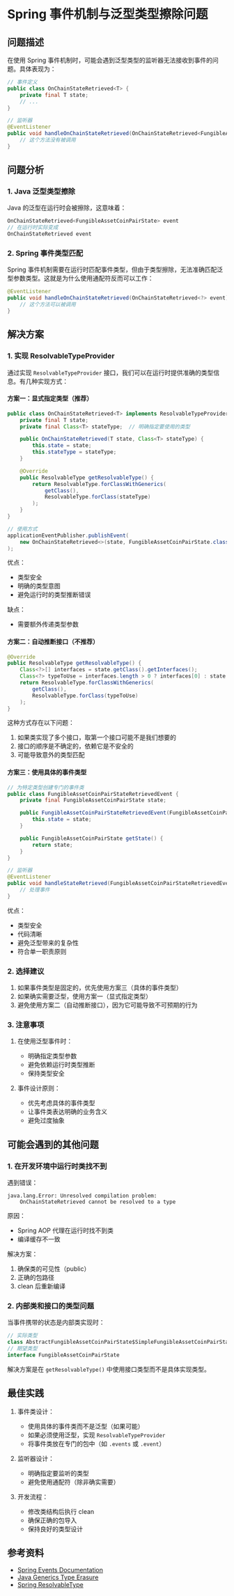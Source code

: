 # Spring 事件机制与泛型类型擦除问题

## 问题描述

在使用 Spring 事件机制时，可能会遇到泛型类型的监听器无法接收到事件的问题。具体表现为：

```java
// 事件定义
public class OnChainStateRetrieved<T> {
    private final T state;
    // ...
}

// 监听器
@EventListener
public void handleOnChainStateRetrieved(OnChainStateRetrieved<FungibleAssetCoinPairState> event) {
    // 这个方法没有被调用
}
```

## 问题分析

### 1. Java 泛型类型擦除

Java 的泛型在运行时会被擦除，这意味着：
```java
OnChainStateRetrieved<FungibleAssetCoinPairState> event
// 在运行时实际变成
OnChainStateRetrieved event
```

### 2. Spring 事件类型匹配

Spring 事件机制需要在运行时匹配事件类型，但由于类型擦除，无法准确匹配泛型参数类型。这就是为什么使用通配符反而可以工作：

```java
@EventListener
public void handleOnChainStateRetrieved(OnChainStateRetrieved<?> event) {
    // 这个方法可以被调用
}
```

## 解决方案

### 1. 实现 ResolvableTypeProvider

通过实现 `ResolvableTypeProvider` 接口，我们可以在运行时提供准确的类型信息。有几种实现方式：

#### 方案一：显式指定类型（推荐）
```java
public class OnChainStateRetrieved<T> implements ResolvableTypeProvider {
    private final T state;
    private final Class<T> stateType;  // 明确指定要使用的类型

    public OnChainStateRetrieved(T state, Class<T> stateType) {
        this.state = state;
        this.stateType = stateType;
    }

    @Override
    public ResolvableType getResolvableType() {
        return ResolvableType.forClassWithGenerics(
            getClass(),
            ResolvableType.forClass(stateType)
        );
    }
}

// 使用方式
applicationEventPublisher.publishEvent(
    new OnChainStateRetrieved<>(state, FungibleAssetCoinPairState.class)
);
```

优点：
- 类型安全
- 明确的类型意图
- 避免运行时的类型推断错误

缺点：
- 需要额外传递类型参数

#### 方案二：自动推断接口（不推荐）
```java
@Override
public ResolvableType getResolvableType() {
    Class<?>[] interfaces = state.getClass().getInterfaces();
    Class<?> typeToUse = interfaces.length > 0 ? interfaces[0] : state.getClass();
    return ResolvableType.forClassWithGenerics(
        getClass(),
        ResolvableType.forClass(typeToUse)
    );
}
```

这种方式存在以下问题：
1. 如果类实现了多个接口，取第一个接口可能不是我们想要的
2. 接口的顺序是不确定的，依赖它是不安全的
3. 可能导致意外的类型匹配

#### 方案三：使用具体的事件类型
```java
// 为特定类型创建专门的事件类
public class FungibleAssetCoinPairStateRetrievedEvent {
    private final FungibleAssetCoinPairState state;

    public FungibleAssetCoinPairStateRetrievedEvent(FungibleAssetCoinPairState state) {
        this.state = state;
    }

    public FungibleAssetCoinPairState getState() {
        return state;
    }
}

// 监听器
@EventListener
public void handleStateRetrieved(FungibleAssetCoinPairStateRetrievedEvent event) {
    // 处理事件
}
```

优点：
- 类型安全
- 代码清晰
- 避免泛型带来的复杂性
- 符合单一职责原则

### 2. 选择建议

1. 如果事件类型是固定的，优先使用方案三（具体的事件类型）
2. 如果确实需要泛型，使用方案一（显式指定类型）
3. 避免使用方案二（自动推断接口），因为它可能导致不可预期的行为

### 3. 注意事项

1. 在使用泛型事件时：
   - 明确指定类型参数
   - 避免依赖运行时类型推断
   - 保持类型安全

2. 事件设计原则：
   - 优先考虑具体的事件类型
   - 让事件类表达明确的业务含义
   - 避免过度抽象

## 可能会遇到的其他问题

### 1. 在开发环境中运行时类找不到

遇到错误：
```
java.lang.Error: Unresolved compilation problem: 
    OnChainStateRetrieved cannot be resolved to a type
```

原因：
- Spring AOP 代理在运行时找不到类
- 编译缓存不一致

解决方案：
1. 确保类的可见性（public）
2. 正确的包路径
3. clean 后重新编译

### 2. 内部类和接口的类型问题

当事件携带的状态是内部类实现时：
```java
// 实际类型
class AbstractFungibleAssetCoinPairState$SimpleFungibleAssetCoinPairState
// 期望类型
interface FungibleAssetCoinPairState
```

解决方案是在 `getResolvableType()` 中使用接口类型而不是具体实现类型。

## 最佳实践

1. 事件类设计：
   - 使用具体的事件类而不是泛型（如果可能）
   - 如果必须使用泛型，实现 `ResolvableTypeProvider`
   - 将事件类放在专门的包中（如 `.events` 或 `.event`）

2. 监听器设计：
   - 明确指定要监听的类型
   - 避免使用通配符（除非确实需要）

3. 开发流程：
   - 修改类结构后执行 clean
   - 确保正确的包导入
   - 保持良好的类型设计

## 参考资料

- [Spring Events Documentation](https://docs.spring.io/spring-framework/docs/current/reference/html/core.html#context-functionality-events)
- [Java Generics Type Erasure](https://docs.oracle.com/javase/tutorial/java/generics/erasure.html)
- [Spring ResolvableType](https://docs.spring.io/spring-framework/docs/current/javadoc-api/org/springframework/core/ResolvableType.html)

